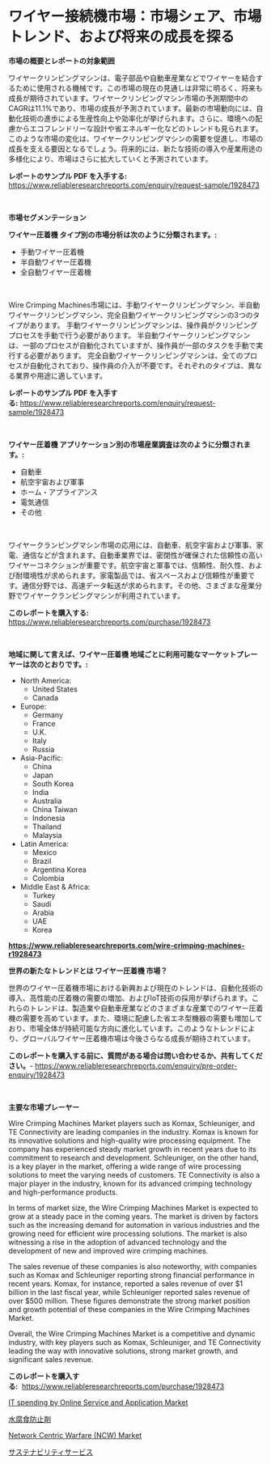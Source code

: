 <p><h1>ワイヤー接続機市場：市場シェア、市場トレンド、および将来の成長を探る</h1></p><p><strong>市場の概要とレポートの対象範囲</strong></p>
<p><p>ワイヤークリンピングマシンは、電子部品や自動車産業などでワイヤーを結合するために使用される機械です。この市場の現在の見通しは非常に明るく、将来も成長が期待されています。ワイヤークリンピングマシン市場の予測期間中のCAGRは11.1%であり、市場の成長が予測されています。最新の市場動向には、自動化技術の進歩による生産性向上や効率化が挙げられます。さらに、環境への配慮からエコフレンドリーな設計や省エネルギー化などのトレンドも見られます。このような市場の変化は、ワイヤークリンピングマシンの需要を促進し、市場の成長を支える要因となるでしょう。将来的には、新たな技術の導入や産業用途の多様化により、市場はさらに拡大していくと予測されています。</p></p>
<p><strong>レポートのサンプル PDF を入手する:</strong> <a href="https://www.reliableresearchreports.com/enquiry/request-sample/1928473">https://www.reliableresearchreports.com/enquiry/request-sample/1928473</a></p>
<p>&nbsp;</p>
<p><strong>市場セグメンテーション</strong></p>
<p><strong>ワイヤー圧着機 タイプ別の市場分析は次のように分類されます。:</strong></p>
<p><ul><li>手動ワイヤー圧着機</li><li>半自動ワイヤー圧着機</li><li>全自動ワイヤー圧着機</li></ul></p>
<p>&nbsp;</p>
<p><p>Wire Crimping Machines市場には、手動ワイヤークリンピングマシン、半自動ワイヤークリンピングマシン、完全自動ワイヤークリンピングマシンの3つのタイプがあります。 手動ワイヤークリンピングマシンは、操作員がクリンピングプロセスを手動で行う必要があります。 半自動ワイヤークリンピングマシンは、一部のプロセスが自動化されていますが、操作員が一部のタスクを手動で実行する必要があります。 完全自動ワイヤークリンピングマシンは、全てのプロセスが自動化されており、操作員の介入が不要です。それぞれのタイプは、異なる業界や用途に適しています。</p></p>
<p><strong>レポートのサンプル PDF を入手する:</strong>&nbsp;<a href="https://www.reliableresearchreports.com/enquiry/request-sample/1928473">https://www.reliableresearchreports.com/enquiry/request-sample/1928473</a></p>
<p>&nbsp;</p>
<p><strong> ワイヤー圧着機 アプリケーション別の市場産業調査は次のように分類されます。:</strong></p>
<p><ul><li>自動車</li><li>航空宇宙および軍事</li><li>ホーム・アプライアンス</li><li>電気通信</li><li>その他</li></ul></p>
<p>&nbsp;</p>
<p><p>ワイヤークランピングマシン市場の応用には、自動車、航空宇宙および軍事、家電、通信などが含まれます。自動車業界では、密閉性が確保された信頼性の高いワイヤーコネクションが重要です。航空宇宙と軍事では、信頼性、耐久性、および耐環境性が求められます。家電製品では、省スペースおよび信頼性が重要です。通信分野では、高速データ転送が求められます。その他、さまざまな産業分野でワイヤークランピングマシンが利用されています。</p></p>
<p><strong>このレポートを購入する:</strong>&nbsp; <a href="https://www.reliableresearchreports.com/purchase/1928473">https://www.reliableresearchreports.com/purchase/1928473</a></p>
<p>&nbsp;</p>
<p><strong>地域に関して言えば、ワイヤー圧着機 地域ごとに利用可能なマーケットプレーヤーは次のとおりです。:</strong></p>
<p><ul>
    <li>
        North America:
        <ul>
            <li>United States</li>
            <li>Canada</li>
        </ul>
    </li>
    <li>
        Europe:
        <ul>
            <li>Germany</li>
            <li>France</li>
            <li>U.K.</li>
            <li>Italy</li>
            <li>Russia</li>
        </ul>
    </li>
    <li>
        Asia-Pacific:
        <ul>
            <li>China</li>
            <li>Japan</li>
            <li>South Korea</li>
            <li>India</li>
            <li>Australia</li>
            <li>China Taiwan</li>
            <li>Indonesia</li>
            <li>Thailand</li>
            <li>Malaysia</li>
        </ul>
    </li>
    <li>
        Latin America:
        <ul>
            <li>Mexico</li>
            <li>Brazil</li>
            <li>Argentina Korea</li>
            <li>Colombia</li>
        </ul>
    </li>
    <li>
        Middle East & Africa:
        <ul>
            <li>Turkey</li>
            <li>Saudi</li>
            <li>Arabia</li>
            <li>UAE</li>
            <li>Korea</li>
        </ul>
    </li>
    </ul></p>
<p><strong><a href="https://www.reliableresearchreports.com/wire-crimping-machines-r1928473">https://www.reliableresearchreports.com/wire-crimping-machines-r1928473</a></strong>&nbsp;</p>
<p><strong>世界の新たなトレンドとは ワイヤー圧着機 市場？</strong></p>
<p><p>世界のワイヤー圧着機市場における新興および現在のトレンドは、自動化技術の導入、高性能の圧着機の需要の増加、およびIoT技術の採用が挙げられます。これらのトレンドは、製造業や自動車産業などのさまざまな産業でのワイヤー圧着機の需要を高めています。また、環境に配慮した省エネ型機器の需要も増加しており、市場全体が持続可能な方向に進化しています。このようなトレンドにより、グローバルワイヤー圧着機市場は今後さらなる成長が期待されています。</p></p>
<p><strong>このレポートを購入する前に、質問がある場合は問い合わせるか、共有してください。</strong>- <a href="https://www.reliableresearchreports.com/enquiry/pre-order-enquiry/1928473">https://www.reliableresearchreports.com/enquiry/pre-order-enquiry/1928473</a></p>
<p>&nbsp;</p>
<p><strong>主要な市場プレーヤー</strong></p>
<p><p>Wire Crimping Machines Market players such as Komax, Schleuniger, and TE Connectivity are leading companies in the industry. Komax is known for its innovative solutions and high-quality wire processing equipment. The company has experienced steady market growth in recent years due to its commitment to research and development. Schleuniger, on the other hand, is a key player in the market, offering a wide range of wire processing solutions to meet the varying needs of customers. TE Connectivity is also a major player in the industry, known for its advanced crimping technology and high-performance products.</p><p>In terms of market size, the Wire Crimping Machines Market is expected to grow at a steady pace in the coming years. The market is driven by factors such as the increasing demand for automation in various industries and the growing need for efficient wire processing solutions. The market is also witnessing a rise in the adoption of advanced technology and the development of new and improved wire crimping machines.</p><p>The sales revenue of these companies is also noteworthy, with companies such as Komax and Schleuniger reporting strong financial performance in recent years. Komax, for instance, reported a sales revenue of over $1 billion in the last fiscal year, while Schleuniger reported sales revenue of over $500 million. These figures demonstrate the strong market position and growth potential of these companies in the Wire Crimping Machines Market.</p><p>Overall, the Wire Crimping Machines Market is a competitive and dynamic industry, with key players such as Komax, Schleuniger, and TE Connectivity leading the way with innovative solutions, strong market growth, and significant sales revenue.</p></p>
<p><strong>このレポートを購入する:</strong>&nbsp;&nbsp;<a href="https://www.reliableresearchreports.com/purchase/1928473">https://www.reliableresearchreports.com/purchase/1928473</a></p>
<p><p><a href="https://www.linkedin.com/pulse/spending-online-service-application-market-size-share-amp-ghxre?trackingId=EA%2FS4NePvVun65RFJNkisw%3D%3D">IT spending by Online Service and Application Market</a></p><p><a href="https://medium.com/@aidalakin1973/%E6%B0%B4%E8%85%90%E9%A3%9F%E6%8A%91%E5%88%B6%E5%89%A4%E5%B8%82%E5%A0%B4-%E7%AB%B6%E4%BA%89%E5%88%86%E6%9E%90-%E5%B8%82%E5%A0%B4%E3%83%88%E3%83%AC%E3%83%B3%E3%83%89%E3%81%8A%E3%82%88%E3%81%B32031%E5%B9%B4%E3%81%BE%E3%81%A7%E3%81%AE%E4%BA%88%E6%B8%AC-2a5a2413cac1">水腐食防止剤</a></p><p><a href="https://www.linkedin.com/pulse/network-centric-warfare-ncw-market-analysis-examines-its-livoe?trackingId=u%2BkcZmlkHd6%2F0ol1eWD52w%3D%3D">Network Centric Warfare (NCW) Market</a></p><p><a href="https://medium.com/@roxanenader1/2031%E5%B9%B4%E3%81%BE%E3%81%A7%E3%81%AE%E6%9C%9F%E9%96%93%E3%81%AB%E4%BA%88%E6%B8%AC%E3%81%95%E3%82%8C%E3%81%9F%E6%8C%81%E7%B6%9A%E5%8F%AF%E8%83%BD%E6%80%A7%E3%82%B5%E3%83%BC%E3%83%93%E3%82%B9%E5%B8%82%E5%A0%B4%E5%88%86%E6%9E%90%E3%81%A8%E8%A6%8F%E6%A8%A1%E4%BA%88%E6%B8%AC-fe8e9885f3d2">サステナビリティサービス</a></p></p>